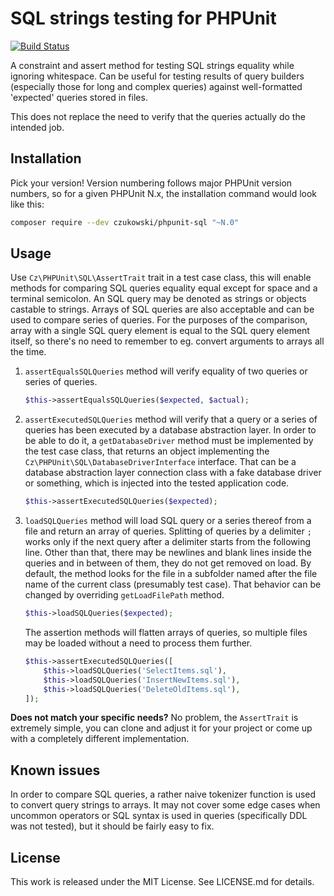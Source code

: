 SQL strings testing for PHPUnit
===============================

[![Build Status](https://travis-ci.org/czukowski/phpunit-sql.svg?branch=phpunit-7)](https://travis-ci.org/czukowski/phpunit-sql)

A constraint and assert method for testing SQL strings equality while ignoring whitespace.
Can be useful for testing results of query builders (especially those for long and complex
queries) against well-formatted 'expected' queries stored in files.

This does not replace the need to verify that the queries actually do the intended job.

Installation
------------

Pick your version! Version numbering follows major PHPUnit version numbers, so for a given
PHPUnit N.x, the installation command would look like this:

```sh
composer require --dev czukowski/phpunit-sql "~N.0"
```

Usage
-----

Use `Cz\PHPUnit\SQL\AssertTrait` trait in a test case class, this will enable methods for
comparing SQL queries equality equal except for space and a terminal semicolon. An SQL query
may be denoted as strings or objects castable to strings. Arrays of SQL queries are also
acceptable and can be used to compare series of queries. For the purposes of the comparison,
array with a single SQL query element is equal to the SQL query element itself, so there's
no need to remember to eg. convert arguments to arrays all the time.

1. `assertEqualsSQLQueries` method will verify equality of two queries or series of queries.
   
   ```php
   $this->assertEqualsSQLQueries($expected, $actual);
   ```

2. `assertExecutedSQLQueries` method will verify that a query or a series of queries has been
   executed by a database abstraction layer. In order to be able to do it, a `getDatabaseDriver`
   method must be implemented by the test case class, that returns an object implementing the
   `Cz\PHPUnit\SQL\DatabaseDriverInterface` interface. That can be a database abstraction layer
   connection class with a fake database driver or something, which is injected into the tested
   application code.
   
   ```php
   $this->assertExecutedSQLQueries($expected);
   ```

3. `loadSQLQueries` method will load SQL query or a series thereof from a file and return an
   array of queries. Splitting of queries by a delimiter `;` works only if the next query after
   a delimiter starts from the following line. Other than that, there may be newlines and blank
   lines inside the queries and in between of them, they do not get removed on load. By default,
   the method looks for the file in a subfolder named after the file name of the current class
   (presumably test case). That behavior can be changed by overriding `getLoadFilePath` method.
   
   ```php
   $this->loadSQLQueries($expected);
   ```
   
   The assertion methods will flatten arrays of queries, so multiple files may be loaded without
   a need to process them further.
   
   ```php
   $this->assertExecutedSQLQueries([
       $this->loadSQLQueries('SelectItems.sql'),
       $this->loadSQLQueries('InsertNewItems.sql'),
       $this->loadSQLQueries('DeleteOldItems.sql'),
   ]);
   ```

**Does not match your specific needs?** No problem, the `AssertTrait` is extremely simple, you can
clone and adjust it for your project or come up with a completely different implementation.

Known issues
------------

In order to compare SQL queries, a rather naive tokenizer function is used to convert query
strings to arrays. It may not cover some edge cases when uncommon operators or SQL syntax is
used in queries (specifically DDL was not tested), but it should be fairly easy to fix.

License
-------

This work is released under the MIT License. See LICENSE.md for details.
